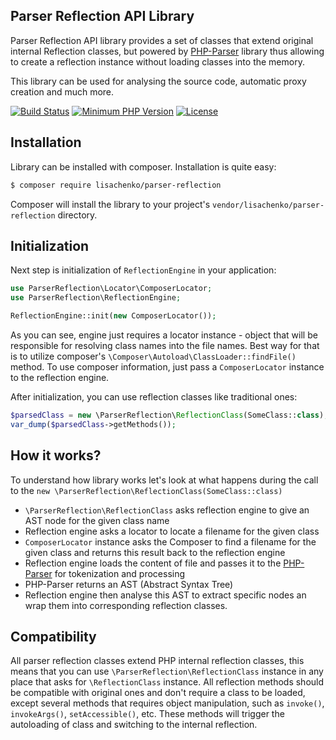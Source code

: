Parser Reflection API Library
-----------------

Parser Reflection API library provides a set of classes that extend original internal Reflection classes, but powered by [PHP-Parser](https://github.com/nikic/PHP-Parser) library thus allowing to create a reflection instance without loading classes into the memory.

This library can be used for analysing the source code, automatic proxy creation and much more.

[![Build Status](https://secure.travis-ci.org/lisachenko/parser-reflection.png?branch=master)](https://travis-ci.org/lisachenko/parser-reflection)
[![Minimum PHP Version](http://img.shields.io/badge/php-%3E%3D%205.5-8892BF.svg)](https://php.net/)
[![License](https://img.shields.io/packagist/l/lisachenko/parser-reflection.svg)](https://packagist.org/packages/lisachenko/parser-reflection)

Installation
------------

Library can be installed with composer. Installation is quite easy:

```bash
$ composer require lisachenko/parser-reflection
```

Composer will install the library to your project's `vendor/lisachenko/parser-reflection` directory.

Initialization
------------

Next step is initialization of `ReflectionEngine` in your application: 

```php
use ParserReflection\Locator\ComposerLocator;
use ParserReflection\ReflectionEngine;

ReflectionEngine::init(new ComposerLocator());
```
As you can see, engine just requires a locator instance - object that will be responsible for resolving class names into the file names. Best way for that is to utilize composer's `\Composer\Autoload\ClassLoader::findFile()` method. To use composer information, just pass a `ComposerLocator` instance to the reflection engine.

After initialization, you can use reflection classes like traditional ones:

```php
$parsedClass = new \ParserReflection\ReflectionClass(SomeClass::class);
var_dump($parsedClass->getMethods());
```

How it works?
------------

To understand how library works let's look at what happens during the call to the `new \ParserReflection\ReflectionClass(SomeClass::class)`

 * `\ParserReflection\ReflectionClass` asks reflection engine to give an AST node for the given class name
 * Reflection engine asks a locator to locate a filename for the given class
 * `ComposerLocator` instance asks the Composer to find a filename for the given class and returns this result back to the reflection engine
 * Reflection engine loads the content of file and passes it to the [PHP-Parser](https://github.com/nikic/PHP-Parser) for tokenization and processing
 * PHP-Parser returns an AST (Abstract Syntax Tree)
 * Reflection engine then analyse this AST to extract specific nodes an wrap them into corresponding reflection classes.
 
Compatibility
------------

All parser reflection classes extend PHP internal reflection classes, this means that you can use `\ParserReflection\ReflectionClass` instance in any place that asks for `\ReflectionClass` instance. All reflection methods should be compatible with original ones and don't require a class to be loaded, except several methods that requires object manipulation, such as `invoke()`, `invokeArgs()`, `setAccessible()`, etc. These methods will trigger the autoloading of class and switching to the internal reflection.